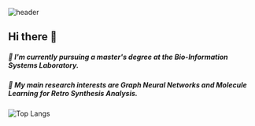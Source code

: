 ![header](https://capsule-render.vercel.app/api?type=wave&color=auto&height=300&section=header&text=Welcome!%20Minsu's%20GitHub&fontSize=50)



## Hi there 👋


##### 🌱 I'm currently pursuing a master's degree at the Bio-Information Systems Laboratory. <br>
##### 🌱 My main research interests are Graph Neural Networks and Molecule Learning for Retro Synthesis Analysis.

![Top Langs](https://github-readme-stats.vercel.app/api/top-langs/?username=MS-JUNG&layout=compact&exclude_forks=true&exclude_repo=Deep-Learning-Paper-Review-and-Practice)




<!--
**MS-JUNG/MS-JUNG** is a ✨ _special_ ✨ repository because its `README.md` (this file) appears on your GitHub profile.

Here are some ideas to get you started:

- 🔭 I’m currently working on ...
- 🌱 I’m currently learning ...
- 👯 I’m looking to collaborate on ...
- 🤔 I’m looking for help with ...
- 💬 Ask me about ...
- 📫 How to reach me: ...
- 😄 Pronouns: ...
- ⚡ Fun fact: ...
-->

